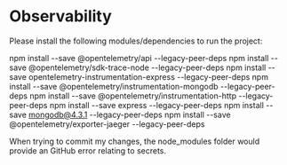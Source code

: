 # Observability

Please install the following modules/dependencies to run the project:

npm install --save @opentelemetry/api --legacy-peer-deps
npm install --save @opentelemetry/sdk-trace-node --legacy-peer-deps
npm install --save opentelemetry-instrumentation-express --legacy-peer-deps
npm install --save @opentelemetry/instrumentation-mongodb --legacy-peer-deps
npm install --save @opentelemetry/instrumentation-http --legacy-peer-deps
npm install --save express --legacy-peer-deps
npm install --save mongodb@4.3.1 --legacy-peer-deps
npm install --save @opentelemetry/exporter-jaeger --legacy-peer-deps

When trying to commit my changes, the node_modules folder would provide an GitHub error relating to secrets.